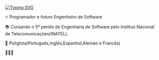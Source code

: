 [![Typing SVG](https://readme-typing-svg.demolab.com/?lines=Olá,+meu+nome+é+Henrique;Bem+vindos+ao+meu+perfil)](https://git.io/typing-svg)

 🔥 Programador e futuro Engenheiro de Software

 📚 Cursando o 5º perído de Engenharia de Software pelo Instituo Nacional de Telecomunicações(INATEL).

 🧠 Poliglota(Português,Inglês,Espanhol,Alemão e Francês)
  
 👨🏼‍🎓
